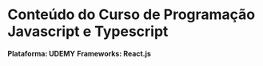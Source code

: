 # Conteúdo do Curso de Programação Javascript e Typescript
<strong>Plataforma: UDEMY</strong>
<strong>Frameworks: React.js</strong>
